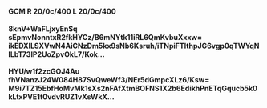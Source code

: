 #### GCM R 20/0c/400 L 20/0c/400
**8knV+WaFLjxyEnSq**<br/>**sEpmvNonntxR2fkHYCz/B6mNYtk11iRL6QmKvbuXxxw=**<br/>**ikEDXlLSXVwN4AiCNzDm5kx9sNb6Ksruh/iTNpiFTlthpJG6vgp0qTWYqNlLbT73IP2UoZpvOkL7/Kok...**<br/><br/>
**HYU/w1f2zcGOJ4Au**<br/>**fhVNanzJ24W084H87SvQweWf3/NEr5dGmpcXLz6/Ksw=**<br/>**M9i7TZ15EbfHoMvMk1sXs2nFAfXtmBOFNS1X2b6EdikhPnETqGqucb5k0kLtxPVE1t0vdvRUZ1vXsWkX...**